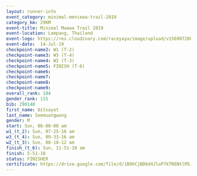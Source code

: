 ```yaml
---
layout: runner-info 
event_category: minimal-meniewa-trail-2019 
category_km: 29KM 
event-title: Minimal Maewa Trail 2019 
event-location: Lampang, Thailand 
event-logo: https://res.cloudinary.com/raceyaya/image/upload/v1569072805/logo/minimal-trail_ktnvsp.jpg 
event-date:  14-Jul-19 
checkpoint-name2: W1 (T-2) 
checkpoint-name3: W3 (T-4) 
checkpoint-name4: W2 (T-3) 
checkpoint-name5: FINISH (T-6) 
checkpoint-name6: 
checkpoint-name7: 
checkpoint-name8: 
checkpoint-name9: 
overall_rank: 184
gender_rank: 115
bib: 290140
first_name: Ditsayot
last_name: Seemuangwong
gender: M
start: Sun, 06-00-00 am
w1_(t_2): Sun, 07-25-16 am
w3_(t_4): Sun, 09-33-16 am
w2_(t_3): Sun, 08-18-12 am
finish_(t_6): Sun, 11-51-10 am
finish: 5-51-10
status: FINISHER
certificate: https://drive.google.com/file/d/1B9hCjBD6d4JloP7kTRENtlM5Jebtw-CM/view?usp=sharing
---
```

